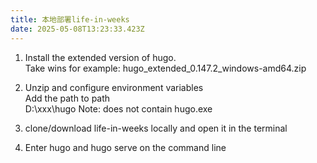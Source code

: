 ```yaml
---
title: 本地部署life-in-weeks
date: 2025-05-08T13:23:33.423Z
---
```


1. Install the extended version of hugo.  
Take wins for example: hugo_extended_0.147.2_windows-amd64.zip

2. Unzip and configure environment variables  
Add the path to path  
D:\xxx\hugo Note: does not contain hugo.exe

3. clone/download life-in-weeks locally and open it in the terminal

4. Enter hugo and hugo serve on the command line